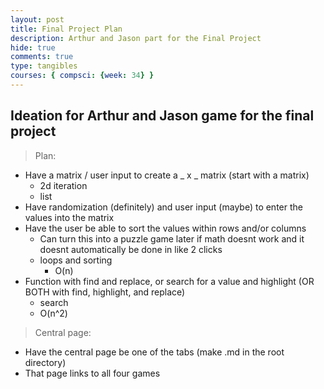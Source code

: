 ```yaml
---
layout: post
title: Final Project Plan
description: Arthur and Jason part for the Final Project
hide: true
comments: true
type: tangibles
courses: { compsci: {week: 34} }
---
```


## Ideation for Arthur and Jason game for the final project
> Plan:
- Have a matrix / user input to create a _ x _ matrix (start with a matrix)
    - 2d iteration
    - list
- Have randomization (definitely) and user input (maybe) to enter the values into the matrix
- Have the user be able to sort the values within rows and/or columns
    - Can turn this into a puzzle game later if math doesnt work and it doesnt automatically be done in like 2 clicks
    - loops and sorting
        - O(n)
- Function with find and replace, or search for a value and highlight (OR BOTH with find, highlight, and replace)
    - search
    - O(n^2)

> Central page:
- Have the central page be one of the tabs (make .md in the root directory)
- That page links to all four games